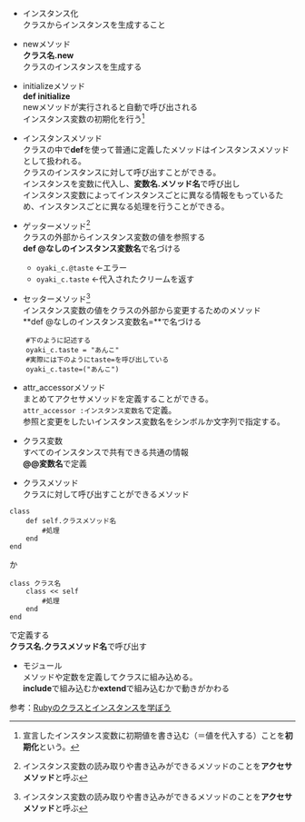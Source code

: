 - インスタンス化  
クラスからインスタンスを生成すること

- newメソッド  
**クラス名.new**  
クラスのインスタンスを生成する

- initializeメソッド  
**def initialize**  
newメソッドが実行されると自動で呼び出される  
インスタンス変数の初期化を行う[^1]  

- インスタンスメソッド  
クラスの中で**def**を使って普通に定義したメソッドはインスタンスメソッドとして扱われる。  
クラスのインスタンスに対して呼び出すことができる。  
インスタンスを変数に代入し、**変数名.メソッド名**で呼び出し  
インスタンス変数によってインスタンスごとに異なる情報をもっているため、インスタンスごとに異なる処理を行うことができる。

- ゲッターメソッド[^2]  
クラスの外部からインスタンス変数の値を参照する  
**def @なしのインスタンス変数名**で名づける  

    - ```oyaki_c.@taste``` ←エラー
    - ```oyaki_c.taste``` ←代入されたクリームを返す

- セッターメソッド[^2]  
インスタンス変数の値をクラスの外部から変更するためのメソッド  
**def @なしのインスタンス変数名=**で名づける  
```
    #下のように記述する
    oyaki_c.taste = "あんこ"
    #実際には下のようにtaste=を呼び出している
    oyaki_c.taste=("あんこ")
```
- attr_accessorメソッド  
まとめてアクセサメソッドを定義することができる。  
```attr_accessor :インスタンス変数名```で定義。  
参照と変更をしたいインスタンス変数名をシンボルか文字列で指定する。

- クラス変数  
すべてのインスタンスで共有できる共通の情報  
**@@変数名**で定義

- クラスメソッド  
クラスに対して呼び出すことができるメソッド
```
class
    def self.クラスメソッド名
        #処理
    end
end
```
か
```
class クラス名
    class << self
        #処理
    end
end
```
で定義する  
**クラス名.クラスメソッド名**で呼び出す

- モジュール  
メソッドや定数を定義してクラスに組み込める。  
**include**で組み込むか**extend**で組み込むかで動きがかわる

参考：[Rubyのクラスとインスタンスを学ぼう](https://pikawaka.com/curriculums/programming-introduction/ruby-class)

[^1]: 宣言したインスタンス変数に初期値を書き込む（＝値を代入する）ことを**初期化**という。

[^2]: インスタンス変数の読み取りや書き込みができるメソッドのことを**アクセサメソッド**と呼ぶ

